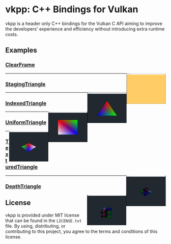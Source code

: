 # vkpp: C++ Bindings for Vulkan
vkpp is a header only C++ bindings for the Vulkan C API aiming to improve
the developers' experience and efficiency without introducing extra
runtime costs.


## Examples
### [ClearFrame](Sample/ClearFrame/)
<img src="Sample/ClearFrame/ClearFrame.png" height="96px" align="right">

<hr>

### [StagingTriangle](Sample/StagingTriangle/)
<img src="Sample/StagingTriangle/StagingTriangle.png" height="96px" align="right">

<hr>

### [IndexedTriangle](Sample/IndexedTriangle/)
<img src="Sample/IndexedTriangle/IndexedTriangle.png" height="96px" align="right">

<hr>

### [UniformTriangle](Sample/UniformTriangle/)
<img src="Sample/UniformTriangle/UniformTriangle.png" height="96px" align="right">

<hr>

### [TexturedTriangle](Sample/TexturedTriangle/)
<img src="Sample/TexturedTriangle/TexturedTriangle.png" height="96px" align="right">

<hr>

### [DepthTriangle](Sample/DepthTriangle/)
<img src="Sample/DepthTriangle/DepthTriangle.png" height="96px" align="right">

## License
vkpp is provided under MIT license that can be found in the ``LICENSE.txt``
file. By using, distributing, or contributing to this project,
you agree to the terms and conditions of this license.
